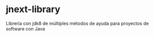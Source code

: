 # jnext-library
Librería con jdk8 de múltiples métodos de ayuda para proyectos de software con Java
